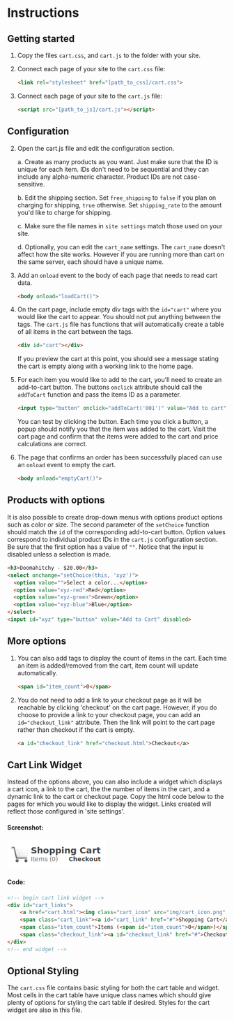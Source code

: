 # Instructions

## Getting started

1. Copy the files `cart.css`, and `cart.js` to the folder with your site.

2. Connect each page of your site to the `cart.css` file:

    ```html
    <link rel="stylesheet" href="[path_to_css]/cart.css">
    ```

3. Connect each page of your site to the `cart.js` file:

    ```html
    <script src="[path_to_js]/cart.js"></script>
    ```

## Configuration
2. Open the cart.js file and edit the configuration section.

    a. Create as many products as you want. Just make sure that the ID is unique for each item. IDs don't need to be sequential and they can include any alpha-numeric character. Product IDs are not case-sensitive.

    b. Edit the shipping section. Set `free_shipping` to `false` if you plan on charging for shipping, `true` otherwise. Set `shipping_rate` to the amount you'd like to charge for shipping.

    c. Make sure the file names in `site settings` match those used on your site.

    d. Optionally, you can edit the `cart_name` settings. The `cart_name` doesn't affect how the site works. However if you are running more than cart on the same server, each should have a unique name.

3. Add an `onload` event to the body of each page that needs to read cart data.

    ```html
    <body onload="loadCart()">
    ```

5. On the cart page, include empty div tags with the `id="cart"` where you would like the cart to appear. You should not put anything between the tags. The `cart.js` file has functions that will automatically create a table of all items in the cart between the tags.

    ```html                                                        
    <div id="cart"></div>
    ```
   If you preview the cart at this point, you should see a message stating the cart is empty along with a working link to the home page.                              
6. For each item you would like to add to the cart, you'll need to create an add-to-cart button. The buttons `onclick` attribute should call the `addToCart` function and pass the items ID as a parameter.

    ```html
    <input type="button" onclick="addToCart('001')" value="Add to cart">
    ```
   You can test by clicking the button. Each time you click a button, a popup should notify you that the item was added to the cart. Visit the cart page and confirm that the items were added to the cart and price calculations are correct.

7. The page that confirms an order has been successfully placed can use an `onload` event to empty the cart.                                                                   
    ```html
    <body onload="emptyCart()">
    ```

## Products with options

It is also possible to create drop-down menus with options product options such as color or size. The second parameter of the `setChoice` function should match the `id` of the corresponding add-to-cart button. Option values correspond to individual product IDs in the `cart.js` configuration section. Be sure that the first option has a value of `""`. Notice that the input is disabled unless a selection is made.

```html
<h3>Doomahitchy - $20.00</h3>
<select onchange="setChoice(this, 'xyz')">
  <option value="">Select a color...</option>
  <option value="xyz-red">Red</option>
  <option value="xyz-green">Green</option>
  <option value="xyz-blue">Blue</option>
</select>
<input id="xyz" type="button" value="Add to Cart" disabled>
```

## More options

1. You can also add tags to display the count of items in the cart. Each time an item is added/removed from the cart, item count will update automatically.

    ```html
    <span id="item_count">0</span>
    ```

2. You do not need to add a link to your checkout page as it will  be reachable by clicking 'checkout' on the cart page. However, if you do choose to provide a link to your checkout page, you can add an `id="checkout_link"` attribute. Then the link will point to the cart page rather than checkout if the cart is empty.

    ```html
    <a id="checkout_link" href="checkout.html">Checkout</a>
    ```

## Cart Link Widget

Instead of the options above, you can also include a widget which displays a cart icon, a link to the cart, the the number of items in the cart, and a dynamic link to the cart or checkout page. Copy the html code below to the pages for which you would like to display the widget. Links created will reflect those configured in 'site settings'.

#### Screenshot:

![cart widget](resources/widget_screenshot.png)

#### Code:

```html
<!-- begin cart link widget -->
<div id="cart_links">
    <a href="cart.html"><img class="cart_icon" src="img/cart_icon.png" alt="cart icon" /></a>
    <span class="cart_link"><a id="cart_link" href="#">Shopping Cart</a></span> <br />
    <span class="item_count">Items (<span id="item_count">0</span>)</span>
    <span class="checkout_link"><a id="checkout_link" href="#">Checkout</a></span>
</div>
<!-- end widget -->
```


## Optional Styling

The `cart.css` file contains basic styling for both the cart table and widget. Most cells in the cart table have unique class names which should give plenty of options for styling the cart table if desired. Styles for the cart widget are also in this file.                 
